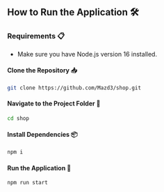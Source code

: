 ## How to Run the Application 🛠️

### Requirements 📋
- Make sure you have Node.js version 16 installed.

#### Clone the Repository 📥

```bash
git clone https://github.com/Mazd3/shop.git
```

#### Navigate to the Project Folder 📂

```bash
cd shop
```

#### Install Dependencies 📦

```bash
npm i
```

#### Run the Application 🚀

```bash
npm run start
```

